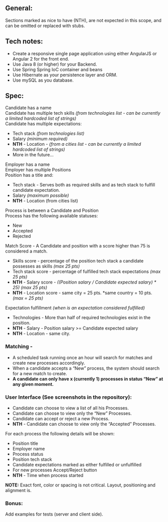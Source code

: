 ## General:
Sections marked as nice to have (NTH), are not expected in this scope, and can be omitted or replaced with stubs.

## Tech notes:
* Create a responsive single page application using either AngularJS or Angular 2 for the front end.
* Use Java 8 (or higher) for your Backend.
* Use Spring Spring IoC container and beans
* Use Hibernate as your persistence layer and ORM.
* Use mySQL as you database.

## Spec:
Candidate has a name  
Candidate has multiple tech skills *(from technologies list - can be currently a limited hardcoded list of strings)*  
Candidate has multiple expectations:  
* Tech stack *(from technologies list)*
* Salary *(minimum required)*
* **NTH** - Location - *(from a cities list - can be currently a limited hardcoded list of strings)*
* More in the future...

Employer has a name  
Employer has multiple Positions  
Position has a title and:  
* Tech stack - Serves both as required skills and as tech stack to fulfill candidate expectation.
* Salary *(maximum possible)*
* **NTH** - Location (from cities list)

Process is between a Candidate and Position  
Process has the following available statuses:
* New
* Accepted 
* Rejected

Match Score - A Candidate and position with a score higher than 75 is considered a match.
* Skills score - percentage of the position tech stack a candidate possesses as skills *(max 25 pts)*
* Tech stack score - percentage of fulfilled tech stack expectations *(max 25 pts)*
* **NTH** - Salary score -  *((Position salary / Candidate expected salary) * 25)  (max 25 pts)*
* **NTH** - Location score - same city = 25 pts. *same country = 10 pts.  *(max = 25 pts)*

Expectation fulfillment *(when is an expectation considered fulfilled)*
* Technologies - More than half of required technologies exist in the position.
* **NTH** - Salary - Position salary >= Candidate expected salary
* **NTH** - Location - same city.

### Matching - 
* A scheduled task running once an hour will search for matches and create new processes accordingly.
* When a candidate accepts a “New” process, the system should search for a new match to create.
* **A candidate can only have x (currently 1) processes in status “New” at any given moment.**

### User Interface (See screenshots in the repository):
* Candidate can choose to view a list of all his Processes.
* Candidate can choose to view only the “New” Processes.
* Candidate can accept or reject a new Process.
* **NTH** - Candidate can choose to view only the “Accepted” Processes.

For each process the following details will be shown:
* Position title
* Employer name
* Process status
* Position tech stack
* Candidate expectations marked as either fulfilled or unfulfilled
* For new processes Accept/Reject button
* **NTH** - Time when process started

**NOTE:** Exact font, color or spacing is not critical. Layout, positioning and alignment is.
### Bonus:
Add examples for tests (server and client side).
